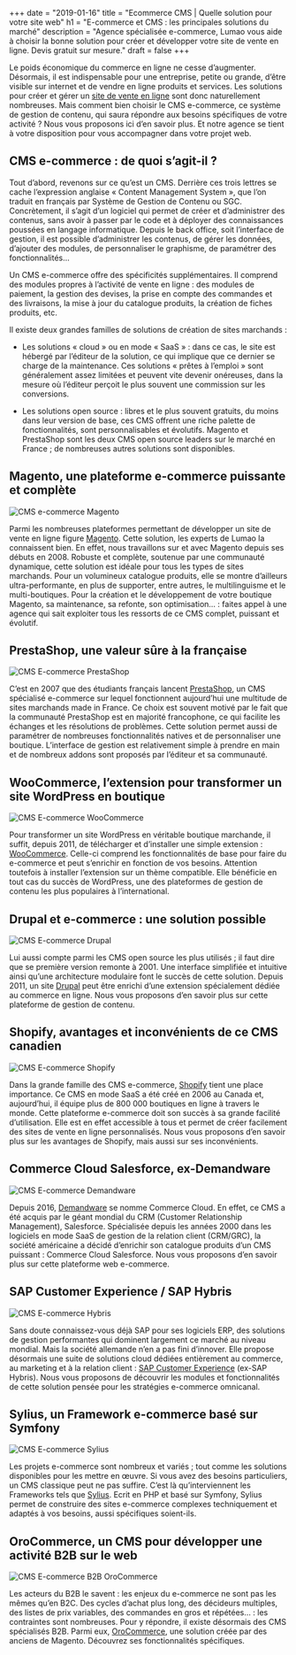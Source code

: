 +++
date = "2019-01-16"
title = "Ecommerce CMS | Quelle solution pour votre site web"
h1 = "E-commerce et CMS : les principales solutions du marché"
description = "Agence spécialisée e-commerce, Lumao vous aide à choisir la bonne solution pour créer et développer votre site de vente en ligne. Devis gratuit sur mesure."
draft = false
+++

Le poids économique du commerce en ligne ne cesse d’augmenter. Désormais, il est indispensable pour une entreprise, petite ou grande, d’être visible sur internet et de vendre en ligne produits et services. Les solutions pour créer et gérer un [site de vente en ligne](/ecommerce/) sont donc naturellement nombreuses. Mais comment bien choisir le CMS e-commerce, ce système de gestion de contenu, qui saura répondre aux besoins spécifiques de votre activité ? Nous vous proposons ici d’en savoir plus. Et notre agence se tient à votre disposition pour vous accompagner dans votre projet web.

## CMS e-commerce : de quoi s’agit-il ? 

Tout d’abord, revenons sur ce qu’est un CMS. Derrière ces trois lettres se cache l’expression anglaise « Content Management System », que l’on traduit en français par Système de Gestion de Contenu ou SGC. Concrètement, il s’agit d’un logiciel qui permet de créer et d’administrer des contenus, sans avoir à passer par le code et à déployer des connaissances poussées en langage informatique. Depuis le back office, soit l’interface de gestion, il est possible d’administrer les contenus, de gérer les données, d’ajouter des modules, de personnaliser le graphisme, de paramétrer des fonctionnalités… 

Un CMS e-commerce offre des spécificités supplémentaires. Il comprend des modules propres à l’activité de vente en ligne : des modules de paiement, la gestion des devises, la prise en compte des commandes et des livraisons, la mise à jour du catalogue produits, la création de fiches produits, etc.

Il existe deux grandes familles de solutions de création de sites marchands :

-	Les solutions « cloud » ou en mode « SaaS » : dans ce cas, le site est hébergé par l’éditeur de la solution, ce qui implique que ce dernier se charge de la maintenance. Ces solutions « prêtes à l’emploi » sont généralement assez limitées et peuvent vite devenir onéreuses, dans la mesure où l’éditeur perçoit le plus souvent une commission sur les conversions.

-	Les solutions open source : libres et le plus souvent gratuits, du moins dans leur version de base, ces CMS offrent une riche palette de fonctionnalités, sont personnalisables et évolutifs. Magento et PrestaShop sont les deux CMS open source leaders sur le marché en France ; de nombreuses autres solutions sont disponibles.

## Magento, une plateforme e-commerce puissante et complète

<img class="animate zoomIn center-block" src="/images/Magento_logo.png" alt="CMS e-commerce Magento" />

Parmi les nombreuses plateformes permettant de développer un site de vente en ligne figure [Magento](/ecommerce/cms/magento/). Cette solution, les experts de Lumao la connaissent bien. En effet, nous travaillons sur et avec Magento depuis ses débuts en 2008. Robuste et complète, soutenue par une communauté dynamique, cette solution est idéale pour tous les types de sites marchands. Pour un volumineux catalogue produits, elle se montre d’ailleurs ultra-performante, en plus de supporter, entre autres, le multilinguisme et le multi-boutiques. Pour la création et le développement de votre boutique Magento, sa maintenance, sa refonte, son optimisation… : faites appel à une agence qui sait exploiter tous les ressorts de ce CMS complet, puissant et évolutif.

## PrestaShop, une valeur sûre à la française

<img class="animate zoomIn margin-auto" src="/images/cms/prestashop.png" alt="CMS E-commerce PrestaShop" />

C’est en 2007 que des étudiants français lancent [PrestaShop](/ecommerce/cms/prestashop/), un CMS spécialisé e-commerce sur lequel fonctionnent aujourd’hui une multitude de sites marchands made in France. Ce choix est souvent motivé par le fait que la communauté PrestaShop est en majorité francophone, ce qui facilite les échanges et les résolutions de problèmes. Cette solution permet aussi de paramétrer de nombreuses fonctionnalités natives et de personnaliser une boutique. L’interface de gestion est relativement simple à prendre en main et de nombreux addons sont proposés par l’éditeur et sa communauté. 

## WooCommerce, l’extension pour transformer un site WordPress en boutique

<img class="animate zoomIn margin-auto" src="/images/cms/woocommerce.png" alt="CMS E-commerce WooCommerce" />

Pour transformer un site WordPress en véritable boutique marchande, il suffit, depuis 2011, de télécharger et d’installer une simple extension : [WooCommerce](/ecommerce/cms/woocommerce/). Celle-ci comprend les fonctionnalités de base pour faire du e-commerce et peut s’enrichir en fonction de vos besoins. Attention toutefois à installer l’extension sur un thème compatible. Elle bénéficie en tout cas du succès de WordPress, une des plateformes de gestion de contenu les plus populaires à l’international.

## Drupal et e-commerce : une solution possible

<img class="animate zoomIn margin-auto" src="/images/cms/drupal.png" alt="CMS E-commerce Drupal" />

Lui aussi compte parmi les CMS open source les plus utilisés ; il faut dire que se première version remonte à 2001. Une interface simplifiée et intuitive ainsi qu’une architecture modulaire font le succès de cette solution. Depuis 2011, un site [Drupal](/ecommerce/cms/drupal/) peut être enrichi d’une extension spécialement dédiée au commerce en ligne. Nous vous proposons d’en savoir plus sur cette plateforme de gestion de contenu.

## Shopify, avantages et inconvénients de ce CMS canadien

<img class="animate zoomIn margin-auto" src="/images/cms/shopify.png" alt="CMS E-commerce Shopify" />

Dans la grande famille des CMS e-commerce, [Shopify](/ecommerce/cms/shopify/) tient une place importance. Ce CMS en mode SaaS a été créé en 2006 au Canada et, aujourd’hui, il équipe plus de 800 000 boutiques en ligne à travers le monde. Cette plateforme e-commerce doit son succès à sa grande facilité d’utilisation. Elle est en effet accessible à tous et permet de créer facilement des sites de vente en ligne personnalisés. Nous vous proposons d’en savoir plus sur les avantages de Shopify, mais aussi sur ses inconvénients.

## Commerce Cloud Salesforce, ex-Demandware

<img class="animate zoomIn margin-auto" src="/images/cms/demandware.png" alt="CMS E-commerce Demandware" />

Depuis 2016, [Demandware](/ecommerce/cms/demandware/) se nomme Commerce Cloud. En effet, ce CMS a été acquis par le géant mondial du CRM (Customer Relationship Management), Salesforce. Spécialisée depuis les années 2000 dans les logiciels en mode SaaS de gestion de la relation client (CRM/GRC), la société américaine a décidé d’enrichir son catalogue produits d’un CMS puissant : Commerce Cloud Salesforce. Nous vous proposons d’en savoir plus sur cette plateforme web e-commerce.

## SAP Customer Experience / SAP Hybris

<img class="animate zoomIn margin-auto" src="/images/cms/hybris.png" alt="CMS E-commerce Hybris" />

Sans doute connaissez-vous déjà SAP pour ses logiciels ERP, des solutions de gestion performantes qui dominent largement ce marché au niveau mondial. Mais la société allemande n’en a pas fini d’innover. Elle propose désormais une suite de solutions cloud dédiées entièrement au commerce, au marketing et à la relation client : [SAP Customer Experience](/ecommerce/cms/hybris/) (ex-SAP Hybris). Nous vous proposons de découvrir les modules et fonctionnalités de cette solution pensée pour les stratégies e-commerce omnicanal.

## Sylius, un Framework e-commerce basé sur Symfony

<img class="animate zoomIn margin-auto" src="/images/cms/sylius.png" alt="CMS E-commerce Sylius" />

Les projets e-commerce sont nombreux et variés ; tout comme les solutions disponibles pour les mettre en œuvre. Si vous avez des besoins particuliers, un CMS classique peut ne pas suffire. C’est là qu’interviennent les Frameworks tels que [Sylius](/ecommerce/cms/sylius/). Ecrit en PHP et basé sur Symfony, Sylius permet de construire des sites e-commerce complexes techniquement et adaptés à vos besoins, aussi spécifiques soient-ils.

## OroCommerce, un CMS pour développer une activité B2B sur le web

<img class="animate zoomIn margin-auto" src="/images/cms/orocommerce.png" alt="CMS E-commerce B2B OroCommerce" />

Les acteurs du B2B le savent : les enjeux du e-commerce ne sont pas les mêmes qu’en B2C. Des cycles d’achat plus long, des décideurs multiples, des listes de prix variables, des commandes en gros et répétées… : les contraintes sont nombreuses. Pour y répondre, il existe désormais des CMS spécialisés B2B. Parmi eux, [OroCommerce](/ecommerce/cms/orocommerce/), une solution créée par des anciens de Magento. Découvrez ses fonctionnalités spécifiques.
